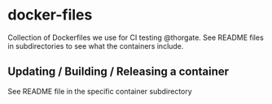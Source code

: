 # docker-files

Collection of Dockerfiles we use for CI testing @thorgate. See README files in
subdirectories to see what the containers include.

## Updating / Building / Releasing a container

See README file in the specific container subdirectory

